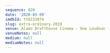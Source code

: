 ```yaml
---
sequence: 820
date: '2020-03-09'
imdbId: tt8233874
slug: extra-ordinary-2019
venue: Alamo Drafthouse Cinema - One Loudoun
venueNotes: null
medium: null
mediumNotes: null
---
```


